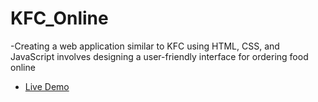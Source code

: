 # KFC_Online
-Creating a web application similar to KFC using HTML, CSS, and JavaScript involves designing a user-friendly interface for ordering food online
- [Live Demo](https://tipu30.github.io/KFC_Online/)
